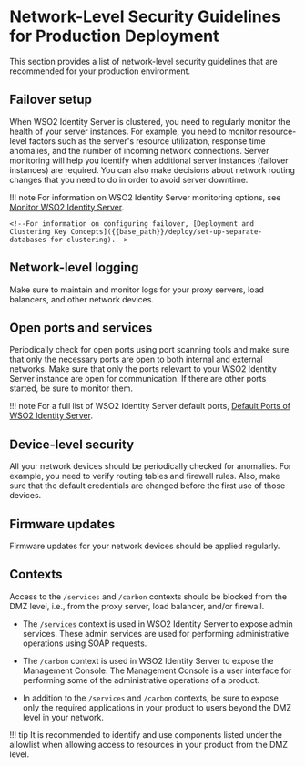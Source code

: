 # Network-Level Security Guidelines for Production Deployment

This section provides a list of network-level security guidelines that are recommended for your production environment.

## Failover setup

When WSO2 Identity Server is clustered, you need to regularly monitor the health of your server instances. For example, you need to monitor resource-level factors such as the server's resource utilization, response time anomalies, and the number of incoming network connections. Server monitoring will help you identify when additional server instances (failover instances) are required.
You can also make decisions about network routing changes that you need to do in order to avoid server downtime.

!!! note
    For information on WSO2 Identity Server monitoring options, see [Monitor WSO2 Identity Server]({{base_path}}/deploy/monitor).

    <!--For information on configuring failover, [Deployment and Clustering Key Concepts]({{base_path}}/deploy/set-up-separate-databases-for-clustering).-->

## Network-level logging

Make sure to maintain and monitor logs for your proxy servers, load balancers, and other network devices.

## Open ports and services

Periodically check for open ports using port scanning tools and make sure that only the necessary ports are open to both internal and external networks. Make sure that only the ports relevant to your WSO2 Identity Server instance are open for communication. If there are other ports started, be sure to monitor them.

!!! note
    For a full list of WSO2 Identity Server default ports, [Default Ports of WSO2 Identity Server]({{base_path}}/references/default-ports).

## Device-level security

All your network devices should be periodically checked for anomalies. For example, you need to verify routing tables and firewall rules. Also, make sure that the default credentials are changed before the first use of those devices.

## Firmware updates

Firmware updates for your network devices should be applied regularly.

## Contexts

Access to the `/services` and `/carbon` contexts should be blocked from the DMZ level, i.e., from the proxy server, load balancer, and/or firewall.

- The `/services` context is used in WSO2 Identity Server to expose admin services. These admin services are used for performing administrative operations using SOAP requests.

- The `/carbon` context is used in WSO2 Identity Server to expose the Management Console. The Management Console is a user interface for performing some of the administrative operations of a product.

- In addition to the `/services` and `/carbon` contexts, be sure to expose only the required applications in your product to users beyond the DMZ level in your network.

!!! tip
    It is recommended to identify and use components listed under the allowlist when allowing access to resources in your product from the DMZ level.